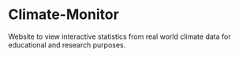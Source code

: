 # Climate-Monitor
Website to view interactive statistics from real world climate data for educational and research purposes.
